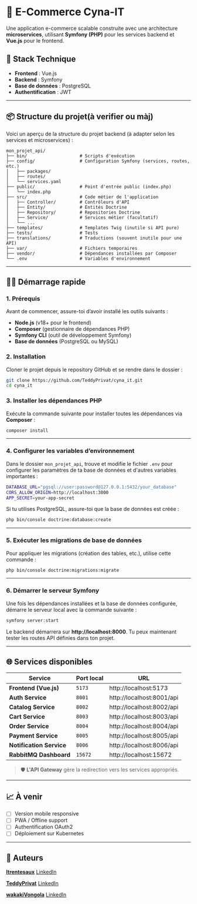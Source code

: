 # 🛒 **E-Commerce Cyna-IT**

Une application e-commerce scalable construite avec une architecture **microservices**, utilisant **Symfony (PHP)** pour les services backend et **Vue.js** pour le frontend.

## 🚀 **Stack Technique**

- **Frontend** : Vue.js
- **Backend** : Symfony
- **Base de données** : PostgreSQL
- **Authentification** : JWT

[//]: # (- **Conteneurisation** : Docker)

---

## 📦 **Structure du projet**(à verifier ou màj)

Voici un aperçu de la structure du projet backend (à adapter selon les services et microservices) :

```
mon_projet_api/
├── bin/                    # Scripts d'exécution
├── config/                 # Configuration Symfony (services, routes, etc.)
│   ├── packages/
│   ├── routes/
│   └── services.yaml
├── public/                 # Point d'entrée public (index.php)
│   └── index.php
├── src/                    # Code métier de l'application
│   ├── Controller/         # Contrôleurs d'API
│   ├── Entity/             # Entités Doctrine
│   ├── Repository/         # Repositories Doctrine
│   ├── Service/            # Services métier (facultatif)
│   └── ...
├── templates/              # Templates Twig (inutile si API pure)
├── tests/                  # Tests
├── translations/           # Traductions (souvent inutile pour une API)
├── var/                    # Fichiers temporaires
├── vendor/                 # Dépendances installées par Composer
└── .env                    # Variables d'environnement
```

---

## 🧑‍💻 **Démarrage rapide**

### 1. **Prérequis**

Avant de commencer, assure-toi d’avoir installé les outils suivants :

- **Node.js** (v18+ pour le frontend)
- **Composer** (gestionnaire de dépendances PHP)
- **Symfony CLI** (outil de développement Symfony)
- **Base de données** (PostgreSQL ou MySQL)

### 2. **Installation**

Cloner le projet depuis le repository GitHub et se rendre dans le dossier :

```bash
git clone https://github.com/TeddyPrivat/cyna_it.git
cd cyna_it
```

### 3. **Installer les dépendances PHP**

Exécute la commande suivante pour installer toutes les dépendances via **Composer** :

```bash
composer install
```

---

### 4. **Configurer les variables d’environnement**

Dans le dossier `mon_projet_api`, trouve et modifie le fichier `.env` pour configurer les paramètres de ta base de données et d'autres variables importantes :

```bash
DATABASE_URL="pgsql://user:password@127.0.0.1:5432/your_database"
CORS_ALLOW_ORIGIN=http://localhost:3000
APP_SECRET=your-app-secret
```

Si tu utilises PostgreSQL, assure-toi que la base de données est créée :

```bash
php bin/console doctrine:database:create
```

---

### 5. **Exécuter les migrations de base de données**

Pour appliquer les migrations (création des tables, etc.), utilise cette commande :

```bash
php bin/console doctrine:migrations:migrate
```

---

### 6. **Démarrer le serveur Symfony**

Une fois les dépendances installées et la base de données configurée, démarre le serveur local avec la commande suivante :

```bash
symfony server:start
```

Le backend démarrera sur **http://localhost:8000**. Tu peux maintenant tester les routes API définies dans ton projet.

---

## 🌐 **Services disponibles**

| Service              | Port local     | URL                       |
|----------------------|----------------|---------------------------|
| **Frontend (Vue.js)**    | `5173`         | http://localhost:5173     |
| **Auth Service**         | `8001`         | http://localhost:8001/api |
| **Catalog Service**      | `8002`         | http://localhost:8002/api |
| **Cart Service**         | `8003`         | http://localhost:8003/api |
| **Order Service**        | `8004`         | http://localhost:8004/api |
| **Payment Service**      | `8005`         | http://localhost:8005/api |
| **Notification Service** | `8006`         | http://localhost:8006/api |
| **RabbitMQ Dashboard**   | `15672`        | http://localhost:15672    |

> 🛡️ **L'API Gateway** gère la redirection vers les services appropriés.

---

## 📈 **À venir**

- [ ] Version mobile responsive
- [ ] PWA / Offline support
- [ ] Authentification OAuth2
- [ ] Déploiement sur Kubernetes

---

## 👤 **Auteurs**

**[ltrentesaux](https://github.com/ltrentesaux)** [LinkedIn](https://www.linkedin.com/in/l%C3%A9o-trentesaux-94a733229/)

**[TeddyPrivat](https://github.com/TeddyPrivat)** [LinkedIn](https://www.linkedin.com/in/teddy-privat/)

**[wakakiVongola](https://github.com/WakakiVongola)** [LinkedIn](https://www.linkedin.com/in/aaron-tiavinjanahary-sdvrennes/)

